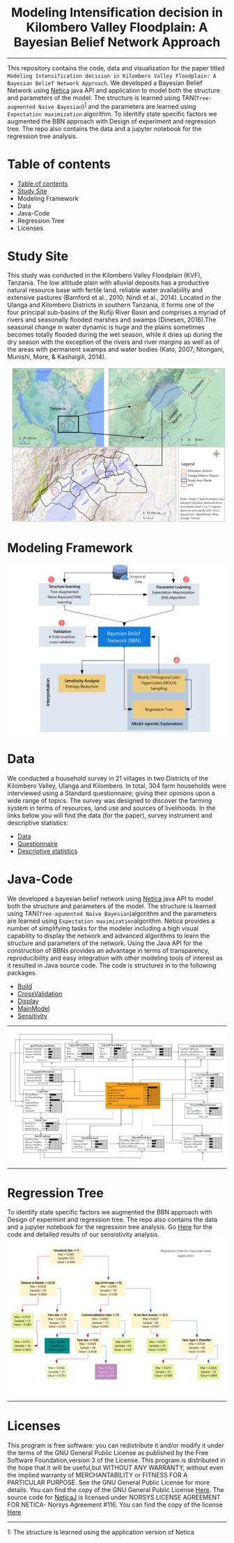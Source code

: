 <div id="bbn-repo" align="center">
    <br />
    <h1>Modeling Intensification decision in Kilombero Valley Floodplain: A Bayesian Belief Network Approach</h1>
</div>

***

This repository contains the code, data and visualization for the paper titled `Modeling Intensification decision in Kilombero Valley Floodplain: A Bayesian Belief Network Approach`. We developed a Bayesian Belief Network using [Netica](https://www.norsys.com/netica-j.html) java API and application to model both the structure and parameters of the model. The structure is learned using TAN(`Tree-augmented Naive Bayesian`)<sup>[1](#myfootnote1)</sup> and the parameters are learned using `Expectation maximization` algorithm. To identify state specific factors we augmented the BBN approach with Design of experiment and regression tree. The repo also contains the data and a jupyter notebook for the regression tree analysis.



# Table of contents

- [Table of contents](#table-of-contents)
- [Study Site <a name="studysite"></a>](#study-site-)
- [<a id="modeling-framework"></a> Modeling Framework](#-modeling-framework)
- [<a id="data"></a> Data](#-data)
- [<a id="java-code"></a> Java-Code](#-java-code)
- [<a id="regression-tree"></a> Regression Tree](#-regression-tree)
- [<a id="Licence"></a> Licenses](#-licenses)


# Study Site <a name="studysite"></a>

This study was conducted in the Kilombero Valley Floodplain (KVF), Tanzania. The low altitude plain with alluvial deposits has a productive natural resource base with fertile land, reliable water availability and extensive pastures (Bamford et al., 2010; Nindi et al., 2014). Located in the Ulanga and Kilombero Districts in southern Tanzania, it forms one of the four principal sub-basins of the Rufiji River Basin and comprises a myriad of rivers and seasonally flooded marshes and swamps (Dinesen, 2016).The seasonal change in water dynamic is huge and the plains sometimes becomes totally flooded during the wet season, while it dries up during the dry season with the exception of the rivers and river margins as well as of the areas with permanent swamps and water bodies (Kato, 2007; Ntongani, Munishi, More, & Kashaigili, 2014).

![studyarea](./images/StudyAreaMap5.png)

# <a id="modeling-framework"></a> Modeling Framework

![studyarea](./images/bbn_revision.png)

# <a id="data"></a> Data

We conducted a household survey in 21 villages in two Districts of the Kilombero Valley, Ulanga and Kilombero. In total, 304 farm households were interviewed using a Standard questionnaire; giving their opinions upon a wide range of topics. The survey was designed to discover the farming system in terms of resources, land use and sources of livelihoods. In the links below you will find the data  (for the paper), survey instrument and descriptive statistics: 

  - <a href="./Data/">Data</a>
  - <a href="./Data/SurveyInstrument_Tanzania.pdf"> Questionnaire</a>
  - <a href="./docs/CharacterizingFarmers_3.html"> Descriptive statistics</a>

# <a id="java-code"></a> Java-Code 

We developed a bayesian belief network using [Netica](https://www.norsys.com/netica-j.html) java API to model both the structure and parameters of the model. The structure is learned using TAN(`Tree-agumented Naive Bayesian`)algorithm and the parameters are learned using `Expectation maximization`algorithm. Netica provides a number of simplifying tasks for the modeler including a high visual capability to display  the network and advanced algorithms to learn the structure and parameters of the network. Using the Java API for the construction of BBNs provides an advantage in terms of transparency, reproducibility and easy integration with other modeling tools of interest as it resulted in Java source code. The code is structures in to the following packages
- [Build](./BBNwithNeticaJ/src/Com/Build/)
- [CrossValidation](./BBNwithNeticaJ/src/Com/CrossValidation/)
- [Display](./BBNwithNeticaJ/src/Com/Display/)
- [MainModel](./BBNwithNeticaJ/src/Com/MainModel/)
- [Sensitivity](./BBNwithNeticaJ/src/Com/Sensitivity/)

***

![bbn](./images/bbn.gif)

***

# <a id="regression-tree"></a> Regression Tree

To identify state specific factors we augmented the BBN approach with Design of expermint and regression tree. The repo also contains the data and a jupyter notebook for the regression tree analysis. Go [Here](./RegressionTree/SensistivityAnalysisFinal.ipynb) for the code and detailed results of our sensistivity analysis.
![studyarea](./images/improvedseedRT.png)

***
# <a id="Licence"></a> Licenses 
This program is free software: you can redistribute it and/or modify it under the terms of the GNU General Public License as published by the Free Software Foundation,version 3 of the License.
This program is distributed in the hope that it will be useful,but WITHOUT ANY WARRANTY; without even the implied warranty of MERCHANTABILITY or FITNESS FOR A PARTICULAR PURPOSE.  See the GNU General Public License for more details. You can find the copy of the GNU General Public License [Here](./BBNwithNeticaJ/LICENSE). The source code for [NeticaJ](https://www.norsys.com/netica-j.html) is licensed under NORSYS LICENSE AGREEMENT FOR NETICA- Norsys Agreement #116. You can find the copy of the license [Here](./BBNwithNeticaJ/LicAgree.txt)

***

<a name="myfootnote1">1</a>: The structure is learned using the application version of Netica

